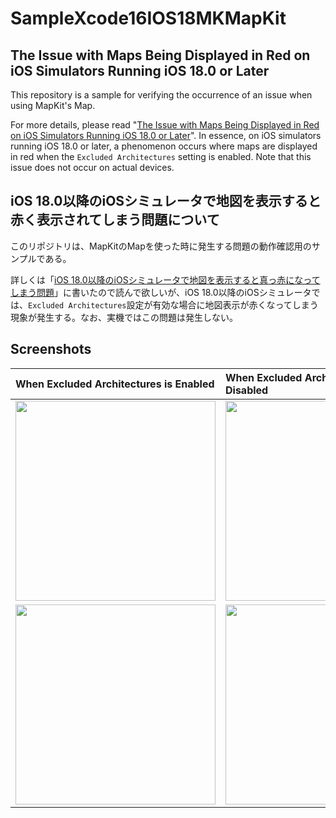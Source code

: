 # SampleXcode16IOS18MKMapKit

## The Issue with Maps Being Displayed in Red on iOS Simulators Running iOS 18.0 or Later

This repository is a sample for verifying the occurrence of an issue when using MapKit's Map.

For more details, please read "[The Issue with Maps Being Displayed in Red on iOS Simulators Running iOS 18.0 or Later](https://dev.classmethod.jp/articles/ios18-simulator-mapkit-red-screen-issue-en/)". In essence, on iOS simulators running iOS 18.0 or later, a phenomenon occurs where maps are displayed in red when the `Excluded Architectures` setting is enabled. Note that this issue does not occur on actual devices.

## iOS 18.0以降のiOSシミュレータで地図を表示すると赤く表示されてしまう問題について

このリポジトリは、MapKitのMapを使った時に発生する問題の動作確認用のサンプルである。

詳しくは「[iOS 18.0以降のiOSシミュレータで地図を表示すると真っ赤になってしまう問題](https://dev.classmethod.jp/articles/ios18-simulator-mapkit-red-screen-issue/)」に書いたので読んで欲しいが、iOS 18.0以降のiOSシミュレータでは、`Excluded Architectures`設定が有効な場合に地図表示が赤くなってしまう現象が発生する。なお、実機ではこの問題は発生しない。

## Screenshots

| When Excluded Architectures is Enabled | When Excluded Architectures is Disabled |
|:----|:----|
| <img src="https://github.com/user-attachments/assets/87b0d62d-4917-486e-b4a0-3c5b4a1b75c8" width="320px" /> | <img src="https://github.com/user-attachments/assets/1720c6bf-df70-4811-86d6-8448d3e0ed05" width="320px" /> |
| <img src="https://github.com/user-attachments/assets/6af87d32-1295-4f38-aff5-a1bb3a3bbc45" width="320px" /> | <img src="https://github.com/user-attachments/assets/f30cc7ce-a934-476c-803d-f2d94df2f94b" width="320px" /> |
